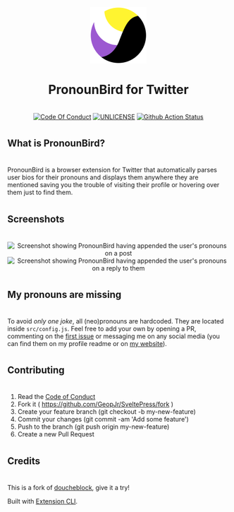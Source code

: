 <p align="center">
  <img alt="DoucheBlock for Twitter" src="./assets/icon.svg" width="128" />
</p>
<h1 align="center">PronounBird for Twitter</h1>
<p align="center">
  <br />
    <a href="https://github.com/GeopJr/.github/blob/main/CODE_OF_CONDUCT.md"><img src="https://img.shields.io/badge/Contributor%20Covenant-v2.0%20adopted-9c59d1.svg?style=for-the-badge&labelColor=fff430" alt="Code Of Conduct" /></a>
    <a href="https://github.com/GeopJr/PronounBird/blob/main/UNLICENSE"><img src="https://img.shields.io/badge/LICENSE-UNLICENSE-9c59d1.svg?style=for-the-badge&labelColor=fff430" alt="UNLICENSE" /></a>
    <a href="https://github.com/GeopJr/PronounBird/actions"><img src="https://img.shields.io/github/workflow/status/GeopJr/PronounBird/Test?color=9c59d1&label=CI&style=for-the-badge&labelColor=fff430" alt="Github Action Status" /></a>
</p>

#

## What is PronounBird?

#

PronounBird is a browser extension for Twitter that automatically parses user bios for their pronouns and displays them anywhere they are mentioned saving you the trouble of visiting their profile or hovering over them just to find them.

#

## Screenshots

#

<p align="center">
  <img src="https://i.imgur.com/63Cgd4c.png" alt="Screenshot showing PronounBird having appended the user's pronouns on a post" /><br/>
  <img src="https://i.imgur.com/C7Tdzav.png" alt="Screenshot showing PronounBird having appended the user's pronouns on a reply to them" />
</p>

#

## My pronouns are missing

#

To avoid *only one joke*, all (neo)pronouns are hardcoded. They are located inside `src/config.js`. Feel free to add your own by opening a PR, commenting on the [first issue](https://github.com/GeopJr/PronounBird/issues/1) or messaging me on any social media (you can find them on my profile readme or on [my website](https://geopjr.dev/contact)).

#

## Contributing

#

1. Read the [Code of Conduct](https://github.com/GeopJr/.github/blob/main/CODE_OF_CONDUCT.md)
2. Fork it ( https://github.com/GeopJr/SveltePress/fork )
3. Create your feature branch (git checkout -b my-new-feature)
4. Commit your changes (git commit -am 'Add some feature')
5. Push to the branch (git push origin my-new-feature)
6. Create a new Pull Request

#

## Credits

#

This is a fork of [doucheblock](https://github.com/MobileFirstLLC/doucheblock), give it a try!

Built with [Extension CLI](https://github.com/MobileFirstLLC/extension-cli/).
